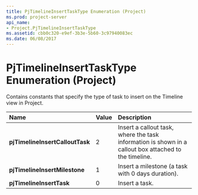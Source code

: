 ```yaml
---
title: PjTimelineInsertTaskType Enumeration (Project)
ms.prod: project-server
api_name:
- Project.PjTimelineInsertTaskType
ms.assetid: cbb0c320-e9ef-3b3e-5b60-3c97940083ec
ms.date: 06/08/2017
---
```



# PjTimelineInsertTaskType Enumeration (Project)

Contains constants that specify the type of task to insert on the Timeline view in Project.



|**Name**|**Value**|**Description**|
|:-----|:-----|:-----|
|**pjTimelineInsertCalloutTask**|2|Insert a callout task, where the task information is shown in a callout box attached to the timeline.|
|**pjTimelineInsertMilestone**|1|Insert a milestone (a task with 0 days duration).|
|**pjTimelineInsertTask**|0|Insert a task.|

